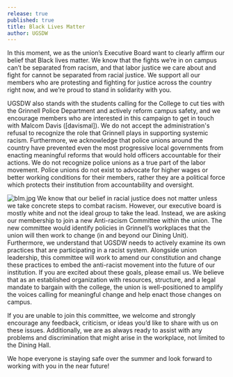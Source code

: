 ```yaml
---
release: true
published: true
title: Black Lives Matter
author: UGSDW
---
```

In this moment, we as the union’s Executive Board want to clearly affirm our belief that Black lives matter.  We know that the fights we’re in on campus can’t be separated from racism, and that labor justice we care about and fight for cannot be separated from racial justice.  We support all our members who are protesting and fighting for justice across the country right now, and we’re proud to stand in solidarity with you.


UGSDW also stands with the students calling for the College to cut ties with the Grinnell Police Department and actively reform campus safety, and we encourage members who are interested in this campaign to get in touch with Malcom Davis ([davismal]). We do not accept the administration's refusal to recognize the role that Grinnell plays in supporting systemic racism. Furthermore, we acknowledge that police unions around the country have prevented even the most progressive local governments from enacting meaningful reforms that would hold officers accountable for their actions. We do not recognize police unions as a true part of the labor movement. Police unions do not exist to advocate for higher wages or better working conditions for their members, rather they are a political force which protects their institution from accountability and oversight. 

![blm.jpg]({{site.baseurl}}/assets/news/blm.jpg)
We know that our belief in racial justice does not matter unless we take concrete steps to combat racism. However, our executive board is mostly white and not the ideal group to take the lead. Instead, we are asking our membership to join a new Anti-racism Committee within the union. The new committee would identify policies in Grinnell’s workplaces that the union will then work to change (in and beyond our Dining Unit). Furthermore, we understand that UGSDW needs to actively examine its own practices that are participating in a racist system. Alongside union leadership, this committee will work to  amend our constitution and change these practices to embed the anti-racist movement into the future of our institution. If you are excited about these goals, please email us. We believe that as an established organization with resources, structure, and a legal mandate to bargain with the college, the union is well-positioned to amplify the voices calling for meaningful change and help enact those changes on campus. 


If you are unable to join this committee, we welcome and strongly encourage any feedback, criticism, or ideas you’d like to share with us on these issues. Additionally, we are as always ready to assist with any problems and discrimination that might arise in the workplace, not limited to the Dining Hall. 


We hope everyone is staying safe over the summer and look forward to working with you in the near future!
